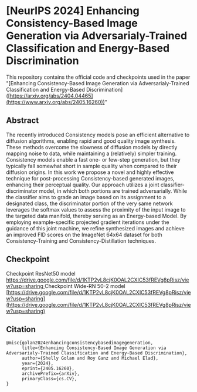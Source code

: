 # [NeurIPS 2024] Enhancing Consistency-Based Image Generation via Adversarialy-Trained Classification and Energy-Based Discrimination

This repository contains the official code and checkpoints used in the paper "[Enhancing Consistency-Based Image Generation via Adversarialy-Trained Classification and Energy-Based Discrimination] ([https://arxiv.org/abs/2404.04465](https://www.arxiv.org/abs/2405.16260))"


## Abstract
The recently introduced Consistency models pose an efficient alternative to diffusion algorithms, enabling rapid and good quality image synthesis. These methods overcome the slowness of diffusion models by directly mapping noise to data, while maintaining a (relatively) simpler training. Consistency models enable a fast one- or few-step generation, but they typically fall somewhat short in sample quality when compared to their diffusion origins. In this work we propose a novel and highly effective technique for post-processing Consistency-based generated images, enhancing their perceptual quality. Our approach utilizes a joint classifier-discriminator model, in which both portions are trained adversarially. While the classifier aims to grade an image based on its assignment to a designated class, the discriminator portion of the very same network leverages the softmax values to assess the proximity of the input image to the targeted data manifold, thereby serving as an Energy-based Model. By employing example-specific projected gradient iterations under the guidance of this joint machine, we refine synthesized images and achieve an improved FID scores on the ImageNet 64x64 dataset for both Consistency-Training and Consistency-Distillation techniques.

## Checkpoint

Checkpoint ResNet50 model [https://drive.google.com/file/d/1KTP2vL8cjK0OAL2CXIC53fREVg8pRisz/view?usp=sharing
](https://drive.google.com/file/d/1L6Nd3ldlu_rL6OIPvHioOI5iUewn0cfZ/view?usp=sharing)
Checkpoint Wide-RN 50-2 model [https://drive.google.com/file/d/1KTP2vL8cjK0OAL2CXIC53fREVg8pRisz/view?usp=sharing](https://drive.google.com/file/d/1KTP2vL8cjK0OAL2CXIC53fREVg8pRisz/view?usp=sharing)

## Citation
```
@misc{golan2024enhancingconsistencybasedimagegeneration,
      title={Enhancing Consistency-Based Image Generation via Adversarialy-Trained Classification and Energy-Based Discrimination}, 
      author={Shelly Golan and Roy Ganz and Michael Elad},
      year={2024},
      eprint={2405.16260},
      archivePrefix={arXiv},
      primaryClass={cs.CV},
}
```
